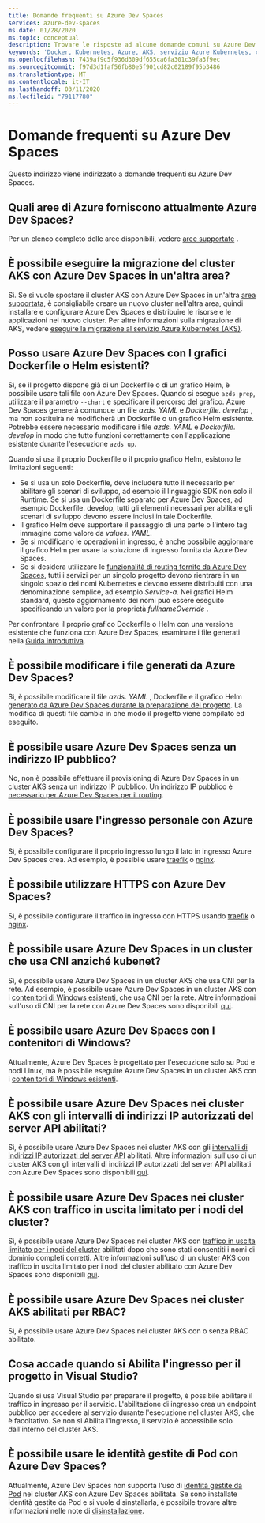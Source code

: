 ```yaml
---
title: Domande frequenti su Azure Dev Spaces
services: azure-dev-spaces
ms.date: 01/28/2020
ms.topic: conceptual
description: Trovare le risposte ad alcune domande comuni su Azure Dev Spaces
keywords: 'Docker, Kubernetes, Azure, AKS, servizio Azure Kubernetes, contenitori, Helm, rete mesh di servizi, routing rete mesh di servizi, kubectl, k8s '
ms.openlocfilehash: 7439af9c5f936d309df655ca6fa301c39fa3f9ec
ms.sourcegitcommit: f97d3d1faf56fb80e5f901cd82c02189f95b3486
ms.translationtype: MT
ms.contentlocale: it-IT
ms.lasthandoff: 03/11/2020
ms.locfileid: "79117780"
---
```

# <a name="frequently-asked-questions-about-azure-dev-spaces"></a>Domande frequenti su Azure Dev Spaces

Questo indirizzo viene indirizzato a domande frequenti su Azure Dev Spaces.

## <a name="which-azure-regions-currently-provide-azure-dev-spaces"></a>Quali aree di Azure forniscono attualmente Azure Dev Spaces?

Per un elenco completo delle aree disponibili, vedere [aree supportate][supported-regions] .

## <a name="can-i-migrate-my-aks-cluster-with-azure-dev-spaces-to-another-region"></a>È possibile eseguire la migrazione del cluster AKS con Azure Dev Spaces in un'altra area?

Sì. Se si vuole spostare il cluster AKS con Azure Dev Spaces in un'altra [area supportata][supported-regions], è consigliabile creare un nuovo cluster nell'altra area, quindi installare e configurare Azure Dev Spaces e distribuire le risorse e le applicazioni nel nuovo cluster. Per altre informazioni sulla migrazione di AKS, vedere [eseguire la migrazione al servizio Azure Kubernetes (AKS)][aks-migration].

## <a name="can-i-use-azure-dev-spaces-with-existing-dockerfiles-or-helm-charts"></a>Posso usare Azure Dev Spaces con I grafici Dockerfile o Helm esistenti?

Sì, se il progetto dispone già di un Dockerfile o di un grafico Helm, è possibile usare tali file con Azure Dev Spaces. Quando si esegue `azds prep`, utilizzare il parametro `--chart` e specificare il percorso del grafico. Azure Dev Spaces genererà comunque un file *azds. YAML* e *Dockerfile. develop* , ma non sostituirà né modificherà un Dockerfile o un grafico Helm esistente. Potrebbe essere necessario modificare i file *azds. YAML* e *Dockerfile. develop* in modo che tutto funzioni correttamente con l'applicazione esistente durante l'esecuzione `azds up`.

Quando si usa il proprio Dockerfile o il proprio grafico Helm, esistono le limitazioni seguenti:
* Se si usa un solo Dockerfile, deve includere tutto il necessario per abilitare gli scenari di sviluppo, ad esempio il linguaggio SDK non solo il Runtime. Se si usa un Dockerfile separato per Azure Dev Spaces, ad esempio Dockerfile. develop, tutti gli elementi necessari per abilitare gli scenari di sviluppo devono essere inclusi in tale Dockerfile.
* Il grafico Helm deve supportare il passaggio di una parte o l'intero tag immagine come valore da *values. YAML*.
* Se si modificano le operazioni in ingresso, è anche possibile aggiornare il grafico Helm per usare la soluzione di ingresso fornita da Azure Dev Spaces.
* Se si desidera utilizzare le [funzionalità di routing fornite da Azure Dev Spaces][dev-spaces-routing], tutti i servizi per un singolo progetto devono rientrare in un singolo spazio dei nomi Kubernetes e devono essere distribuiti con una denominazione semplice, ad esempio *Service-a*. Nei grafici Helm standard, questo aggiornamento dei nomi può essere eseguito specificando un valore per la proprietà *fullnameOverride* .

Per confrontare il proprio grafico Dockerfile o Helm con una versione esistente che funziona con Azure Dev Spaces, esaminare i file generati nella [Guida introduttiva][quickstart-cli].


## <a name="can-i-modify-the-files-generated-by-azure-dev-spaces"></a>È possibile modificare i file generati da Azure Dev Spaces?

Sì, è possibile modificare il file *azds. YAML* , Dockerfile e il grafico Helm [generato da Azure Dev Spaces durante la preparazione del progetto][dev-spaces-prep]. La modifica di questi file cambia in che modo il progetto viene compilato ed eseguito.

## <a name="can-i-use-azure-dev-spaces-without-a-public-ip-address"></a>È possibile usare Azure Dev Spaces senza un indirizzo IP pubblico?

No, non è possibile effettuare il provisioning di Azure Dev Spaces in un cluster AKS senza un indirizzo IP pubblico. Un indirizzo IP pubblico è [necessario per Azure Dev Spaces per il routing][dev-spaces-routing].

## <a name="can-i-use-my-own-ingress-with-azure-dev-spaces"></a>È possibile usare l'ingresso personale con Azure Dev Spaces?

Sì, è possibile configurare il proprio ingresso lungo il lato in ingresso Azure Dev Spaces crea. Ad esempio, è possibile usare [traefik][ingress-traefik] o [nginx][ingress-nginx].

## <a name="can-i-use-https-with-azure-dev-spaces"></a>È possibile utilizzare HTTPS con Azure Dev Spaces?

Sì, è possibile configurare il traffico in ingresso con HTTPS usando [traefik][ingress-https-traefik] o [nginx][ingress-https-nginx].

## <a name="can-i-use-azure-dev-spaces-on-a-cluster-that-uses-cni-rather-than-kubenet"></a>È possibile usare Azure Dev Spaces in un cluster che usa CNI anziché kubenet? 

Sì, è possibile usare Azure Dev Spaces in un cluster AKS che usa CNI per la rete. Ad esempio, è possibile usare Azure Dev Spaces in un cluster AKS con i [contenitori di Windows esistenti][windows-containers], che usa CNI per la rete. Altre informazioni sull'uso di CNI per la rete con Azure Dev Spaces sono disponibili [qui](configure-networking.md#using-azure-cni).

## <a name="can-i-use-azure-dev-spaces-with-windows-containers"></a>È possibile usare Azure Dev Spaces con I contenitori di Windows?

Attualmente, Azure Dev Spaces è progettato per l'esecuzione solo su Pod e nodi Linux, ma è possibile eseguire Azure Dev Spaces in un cluster AKS con i [contenitori di Windows esistenti][windows-containers].

## <a name="can-i-use-azure-dev-spaces-on-aks-clusters-with-api-server-authorized-ip-address-ranges-enabled"></a>È possibile usare Azure Dev Spaces nei cluster AKS con gli intervalli di indirizzi IP autorizzati del server API abilitati?

Sì, è possibile usare Azure Dev Spaces nei cluster AKS con gli [intervalli di indirizzi IP autorizzati del server API][aks-auth-range] abilitati. Altre informazioni sull'uso di un cluster AKS con gli intervalli di indirizzi IP autorizzati del server API abilitati con Azure Dev Spaces sono disponibili [qui](configure-networking.md#using-api-server-authorized-ip-ranges).

## <a name="can-i-use-azure-dev-spaces-on-aks-clusters-with-restricted-egress-traffic-for-cluster-nodes"></a>È possibile usare Azure Dev Spaces nei cluster AKS con traffico in uscita limitato per i nodi del cluster?

Sì, è possibile usare Azure Dev Spaces nei cluster AKS con [traffico in uscita limitato per i nodi del cluster][aks-restrict-egress-traffic] abilitati dopo che sono stati consentiti i nomi di dominio completi corretti. Altre informazioni sull'uso di un cluster AKS con traffico in uscita limitato per i nodi del cluster abilitato con Azure Dev Spaces sono disponibili [qui](configure-networking.md#ingress-and-egress-network-traffic-requirements).

## <a name="can-i-use-azure-dev-spaces-on-rbac-enabled-aks-clusters"></a>È possibile usare Azure Dev Spaces nei cluster AKS abilitati per RBAC?

Sì, è possibile usare Azure Dev Spaces nei cluster AKS con o senza RBAC abilitato.

## <a name="what-happens-when-i-enable-ingress-for-project-in-visual-studio"></a>Cosa accade quando si Abilita l'ingresso per il progetto in Visual Studio?

Quando si usa Visual Studio per preparare il progetto, è possibile abilitare il traffico in ingresso per il servizio. L'abilitazione di ingresso crea un endpoint pubblico per accedere al servizio durante l'esecuzione nel cluster AKS, che è facoltativo. Se non si Abilita l'ingresso, il servizio è accessibile solo dall'interno del cluster AKS.

## <a name="can-i-use-pod-managed-identities-with-azure-dev-spaces"></a>È possibile usare le identità gestite di Pod con Azure Dev Spaces?

Attualmente, Azure Dev Spaces non supporta l'uso di [identità gestite da Pod][aks-pod-managed-id] nei cluster AKS con Azure Dev Spaces abilitata. Se sono installate identità gestite da Pod e si vuole disinstallarla, è possibile trovare altre informazioni nelle note di [disinstallazione][aks-pod-managed-id-uninstall].

[aks-auth-range]: ../aks/api-server-authorized-ip-ranges.md
[aks-auth-range-create]: ../aks/api-server-authorized-ip-ranges.md#create-an-aks-cluster-with-api-server-authorized-ip-ranges-enabled
[aks-auth-range-ranges]: https://github.com/Azure/dev-spaces/tree/master/public-ips
[aks-auth-range-update]: ../aks/api-server-authorized-ip-ranges.md#update-a-clusters-api-server-authorized-ip-ranges
[aks-migration]: ../aks/aks-migration.md
[aks-pod-managed-id]: ../aks/developer-best-practices-pod-security.md#use-pod-managed-identities
[aks-pod-managed-id-uninstall]: https://github.com/Azure/aad-pod-identity#uninstall-notes
[aks-restrict-egress-traffic]: ../aks/limit-egress-traffic.md
[dev-spaces-prep]: how-dev-spaces-works.md#prepare-your-code
[dev-spaces-routing]: how-dev-spaces-works.md#how-routing-works
[ingress-nginx]: how-to/ingress-https-nginx.md#configure-a-custom-nginx-ingress-controller
[ingress-traefik]: how-to/ingress-https-traefik.md#configure-a-custom-traefik-ingress-controller
[ingress-https-nginx]: how-to/ingress-https-nginx.md#configure-the-nginx-ingress-controller-to-use-https
[ingress-https-traefik]: how-to/ingress-https-traefik.md#configure-the-traefik-ingress-controller-to-use-https
[quickstart-cli]: quickstart-cli.md
[supported-regions]: https://azure.microsoft.com/global-infrastructure/services/?products=kubernetes-service
[windows-containers]: how-to/run-dev-spaces-windows-containers.md